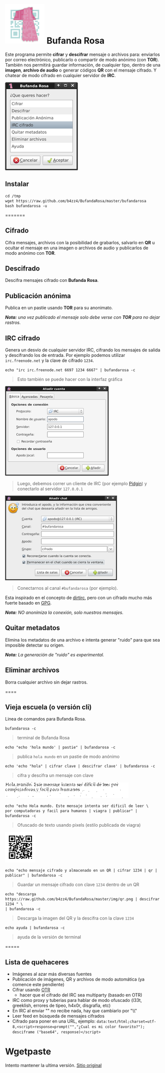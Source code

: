# ![captura del programa](img/bufandarosa.png) Bufanda Rosa

Este programa permite **cifrar** y **descifrar** mensaje o archivos para: enviarlos por correo electrónico, publicarlo o compartir de modo anónimo (con **TOR**). 
También nos permitirá guardar información, de cualquier tipo, dentro de una **imagen**,  **archivo de audio** o generar códigos **QR** con el mensaje cifrado.
Y chatear de modo cifrado en cualquier servidor de **IRC**.

![captura del programa](img/cifrado.png)

## Instalar

~~~
cd /tmp
wget https://raw.github.com/b4zz4/BufandaRosa/master/bufandarosa
bash bufandarosa -u
~~~

=======

## Cifrado

Cifra mensajes, archivos con la posibilidad de grabarlos, salvarlo en **QR** u ocultar el mensaje en una imagen o archivos de audio y publicarlos de modo anónimo con **TOR**.

## Descifrado

Descifra mensajes cifrado con **Bufanda Rosa**.

## Publicación anónima

Publica en un pastie usando **TOR** para su anonimato.

_**Nota:** una vez publicado el mensaje solo debe verse con **TOR** para no dejar rastros._

## IRC cifrado

Genera un desvío de cualquier servidor IRC, cifrando los mensajes de salida y descifrando los de entrada. 
Por ejemplo podemos utilizar `irc.freenode.net` y la clave de cifrado `1234`.

~~~
echo "irc irc.freenode.net 6697 1234 6667" | bufandarosa -c
~~~
> Esto también se puede hacer con la interfaz gráfica

![captura del programa](img/irc.png)
> Luego, debemos correr un cliente de IRC (por ejemplo [Pidgin](https://pidgin.im/)) y conectarlo al servidor `127.0.0.1`

![captura del programa](img/canal.png)
> Conectarnos al canal `#bufandarosa` (por ejemplo).

Esta inspirado en el concepto de [dirtirc](http://dirtirc.sf.net), pero con un cifrado mucho más fuerte basado en [GPG](http://www.gnupg.org/index.es.html).

_**Nota:** NO anonímiza la conexión, solo nuestros mensajes._

## Quitar metadatos

Elimina los metadatos de una archivo e intenta generar "ruido" para que sea imposible detectar su origen.

_**Nota:** La generación de "ruido" es experimental._

## Eliminar archivos

Borra cualquier archivo sin dejar rastros.

====

## Vieja escuela (o versión cli)

Linea de comandos para Bufanda Rosa.

~~~
bufandarosa -c
~~~
> terminal de Bufanda Rosa

~~~
echo "echo 'hola mundo' | pastie" | bufandarosa -c
~~~
> publica `hola mundo` en un pastie de modo anónimo

~~~
echo 'echo "hola" | cifrar clave | descifrar clave' | bufandarosa -c
~~~
> cifra y descifra un mensaje con clave

![Mensaje de texto](img/viagra.png)
~~~
echo "echo Hola mundo. Este mensaje intenta ser dificil de leer \
por computadoras y facil para humanos | viagra | publicar" | bufandarosa -c 
~~~
> Ofuscado de texto usando pixels (estilo publicada de viagra)

![Mensaje de texto](img/qr.png)
~~~
echo "echo mensaje cifrado y almacenado en un QR | cifrar 1234 | qr | publicar" | bufandarosa -c 
~~~
> Guardar un mensaje cifrado con clave `1234` dentro de un QR

~~~
echo "descarga https://raw.github.com/b4zz4/BufandaRosa/master/img/qr.png | descifrar 1234 " \
| bufandarosa -c
~~~
> Descarga la imagen del QR y la descifra con la clave `1234`

~~~
echo ayuda | bufandarosa -c
~~~
> ayuda de la versión de terminal

=====

## Lista de quehaceres

* Imágenes al azar más diversas fuentes
* Publicación de imágenes, QR y archivos de modo automática (ya comence este pendiente)
* Cifrar usando [OTR](http://www.cypherpunks.ca/otr/)
  * hacer que el cifrado del IRC sea multiparty (basado en OTR)
* IRC como proxy y tuberias para hablar de modo ofuscado (l33t, greeklish, errores de tipeo, h4x0r, disgrafía, etc)
* En IRC al enviar "\" no recibe nada, hay que cambiarlo por "\\\\"
* Leer feed en búsqueda de mensajes cifrados
* Cifrado para poner en una URL, ejemplo: `data:text/html;charset=utf-8,<script>response=prompt("","¿Cual es mi color favorito?"); desciframe ("base64", response)</script>`


# Wgetpaste

Intento mantener la ultima versión. [Sitio original](http://wgetpaste.zlin.dk/)


